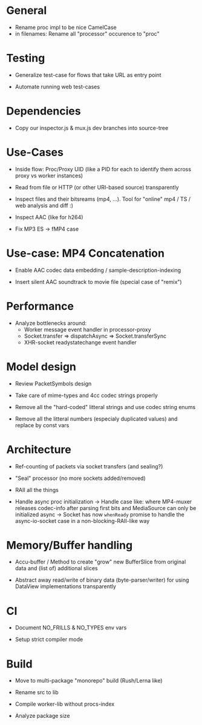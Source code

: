 
# General

- Rename proc impl to be nice CamelCase
- in filenames: Rename all "processor" occurence to "proc" 

# Testing

- Generalize test-case for flows that take URL as entry point

- Automate running web test-cases




# Dependencies

- Copy our inspector.js & mux.js dev branches into source-tree



# Use-Cases

- Inside flow: Proc/Proxy UID (like a PID for each to identify them across proxy vs worker instances)

- Read from file or HTTP (or other URI-based source) transparently

- Inspect files and their bitsreams (mp4, ...). Tool for "online" mp4 / TS / web analysis and diff :)

- Inspect AAC (like for h264)

- Fix MP3 ES -> fMP4 case





# Use-case: MP4 Concatenation

- Enable AAC codec data embedding / sample-description-indexing

- Insert silent AAC soundtrack to movie file (special case of "remix")




# Performance

- Analyze bottlenecks around:
  * Worker message event handler in processor-proxy
  * Socket.transfer => dispatchAsync => Socket.transferSync
  * XHR-socket readystatechange event handler




# Model design

- Review PacketSymbols design

- Take care of mime-types and 4cc codec strings properly

- Remove all the "hard-coded" litteral strings and use codec string enums

- Remove all the litteral numbers (especialy duplicated values) and replace by const vars




# Architecture

- Ref-counting of packets via socket transfers (and sealing?)

- "Seal" processor (no more sockets added/removed)

- RAII all the things

- Handle async proc initialization
  -> Handle case like: where MP4-muxer releases codec-info after
     parsing first bits and MediaSource can only be initialized async
  -> Socket has now `whenReady` promise to handle the async-io-socket case in a non-blocking-RAII-like way





# Memory/Buffer handling

- Accu-buffer / Method to create "grow" new BufferSlice from original data and (list of) additional slices

- Abstract away read/write of binary data (byte-parser/writer) for using DataView implementations transparently




# CI

- Document NO_FRILLS & NO_TYPES env vars

- Setup strict compiler mode





# Build

- Move to multi-package "monorepo" build (Rush/Lerna like)

- Rename src to lib

- Compile worker-lib without procs-index

- Analyze package size





